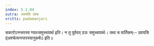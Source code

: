 ```yaml
---
index: 5.1.84
sutra: अवयसि ठंश्च
vritti: padamanjari
---
```


 चकारोऽनन्तरस्य ण्यतःसमुच्चयार्थ इति। न तु पूर्ववत् ठञः समुच्चयार्थः। तथा च वार्तिकम्-- ठवयसि ठ्ंअश्चेत्यनन्तरस्यानुकर्षःऽ इति॥